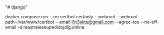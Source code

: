 "# django" 


docker compose run --rm certbot certonly --webroot --webroot-path=/var/www/certbot --email l1n3skts@gmail.com --agree-tos --no-eff-email -d reastreieseupedidojdlg.online